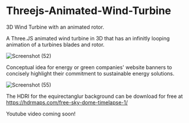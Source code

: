 # Threejs-Animated-Wind-Turbine

3D Wind Turbine with an animated rotor.

A Three.JS animated wind turbine in 3D that has an infinitly looping animation of a turbines blades and rotor.

![Screenshot (52)](https://github.com/SeamusBrowne/Threejs-Animated-Wind-Turbine/assets/31517569/e2dccb29-caa1-439a-82ff-cd1766b3217c)

Conceptual idea for energy or green companies' website banners to concisely highlight their commitment to sustainable energy solutions.

![Screenshot (55)](https://github.com/SeamusBrowne/Threejs-Animated-Wind-Turbine/assets/31517569/1f0d98fe-6252-4c40-b264-5c73be8dc936)

The HDRI for the equirectanglur background can be download for free at https://hdrmaps.com/free-sky-dome-timelapse-1/

Youtube video coming soon!
